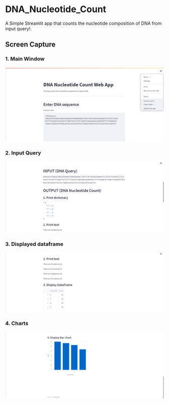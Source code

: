 # DNA_Nucleotide_Count
 
A Simple Streamlit app that counts the nucleotide composition of DNA from input query!.  

## Screen Capture  

### 1. Main Window  
![Main Window](/ScreenCapture/main.png)  

### 2. Input Query  
![Input Query](/ScreenCapture/input.png)

### 3. Displayed dataframe  
![Main Window](/ScreenCapture/data.PNG)  

### 4. Charts  
![Charts](/ScreenCapture/chart.PNG)